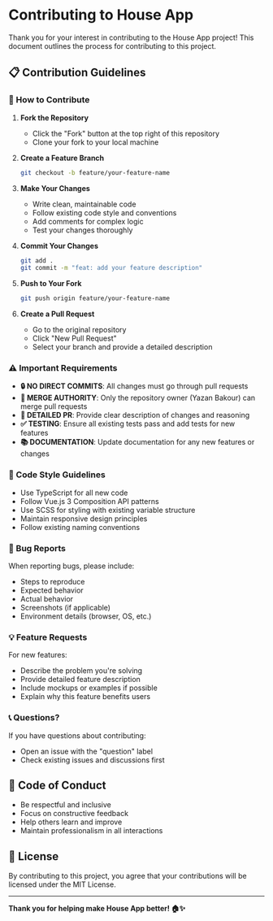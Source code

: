# Contributing to House App

Thank you for your interest in contributing to the House App project! This document outlines the process for contributing to this project.

## 📋 Contribution Guidelines

### 🚀 How to Contribute

1. **Fork the Repository**
   - Click the "Fork" button at the top right of this repository
   - Clone your fork to your local machine

2. **Create a Feature Branch**
   ```bash
   git checkout -b feature/your-feature-name
   ```

3. **Make Your Changes**
   - Write clean, maintainable code
   - Follow existing code style and conventions
   - Add comments for complex logic
   - Test your changes thoroughly

4. **Commit Your Changes**
   ```bash
   git add .
   git commit -m "feat: add your feature description"
   ```

5. **Push to Your Fork**
   ```bash
   git push origin feature/your-feature-name
   ```

6. **Create a Pull Request**
   - Go to the original repository
   - Click "New Pull Request"
   - Select your branch and provide a detailed description

### ⚠️ Important Requirements

- **🔒 NO DIRECT COMMITS**: All changes must go through pull requests
- **👤 MERGE AUTHORITY**: Only the repository owner (Yazan Bakour) can merge pull requests
- **📝 DETAILED PR**: Provide clear description of changes and reasoning
- **✅ TESTING**: Ensure all existing tests pass and add tests for new features
- **📚 DOCUMENTATION**: Update documentation for any new features or changes

### 🎯 Code Style Guidelines

- Use TypeScript for all new code
- Follow Vue.js 3 Composition API patterns
- Use SCSS for styling with existing variable structure
- Maintain responsive design principles
- Follow existing naming conventions

### 🐛 Bug Reports

When reporting bugs, please include:
- Steps to reproduce
- Expected behavior
- Actual behavior
- Screenshots (if applicable)
- Environment details (browser, OS, etc.)

### 💡 Feature Requests

For new features:
- Describe the problem you're solving
- Provide detailed feature description
- Include mockups or examples if possible
- Explain why this feature benefits users

### 📞 Questions?

If you have questions about contributing:
- Open an issue with the "question" label
- Check existing issues and discussions first

## 🙏 Code of Conduct

- Be respectful and inclusive
- Focus on constructive feedback
- Help others learn and improve
- Maintain professionalism in all interactions

## 📄 License

By contributing to this project, you agree that your contributions will be licensed under the MIT License.

---

**Thank you for helping make House App better! 🏠✨**